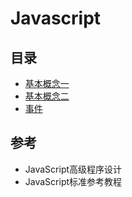 # Javascript

## 目录

- [基本概念一](./docs/Basic.md)
- [基本概念二](./docs/Basic2.md)
- [事件](./docs/Event.md)

## 参考

- JavaScript高级程序设计
- JavaScript标准参考教程
